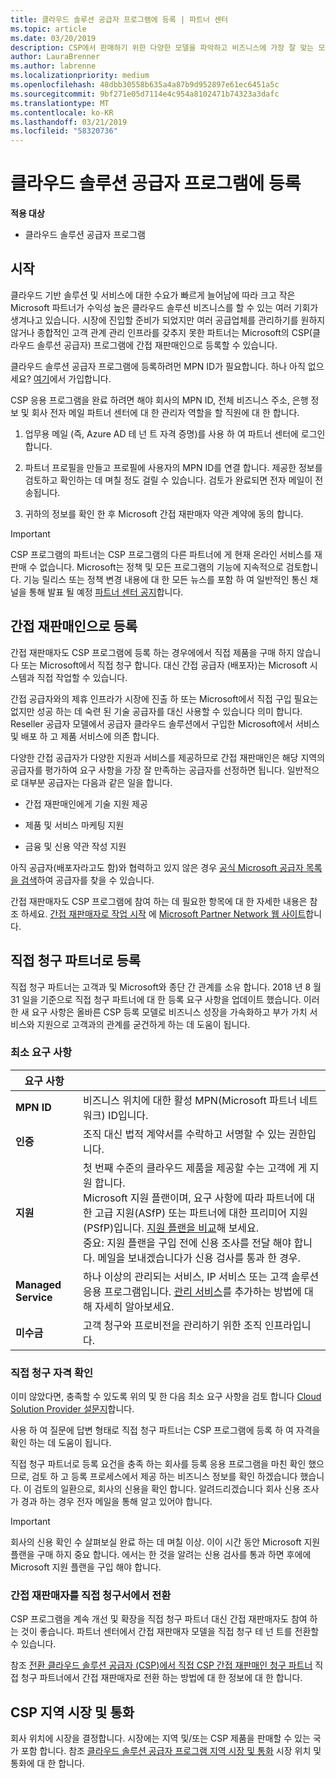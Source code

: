 ```yaml
---
title: 클라우드 솔루션 공급자 프로그램에 등록 | 파트너 센터
ms.topic: article
ms.date: 03/20/2019
description: CSP에서 판매하기 위한 다양한 모델을 파악하고 비즈니스에 가장 잘 맞는 모델 결정
author: LauraBrenner
ms.author: labrenne
ms.localizationpriority: medium
ms.openlocfilehash: 48dbb30558b635a4a87b9d952897e61ec6451a5c
ms.sourcegitcommit: 9bf271e05d7114e4c954a8102471b74323a3dafc
ms.translationtype: MT
ms.contentlocale: ko-KR
ms.lasthandoff: 03/21/2019
ms.locfileid: "58320736"
---
```

# <a name="enroll-in-the-cloud-solution-provider-program"></a>클라우드 솔루션 공급자 프로그램에 등록

**적용 대상**

- 클라우드 솔루션 공급자 프로그램  

## <a name="get-started"></a>시작

클라우드 기반 솔루션 및 서비스에 대한 수요가 빠르게 늘어남에 따라 크고 작은 Microsoft 파트너가 수익성 높은 클라우드 솔루션 비즈니스를 할 수 있는 여러 기회가 생겨나고 있습니다. 시장에 진입할 준비가 되었지만 여러 공급업체를 관리하기를 원하지 않거나 종합적인 고객 관계 관리 인프라를 갖추지 못한 파트너는 Microsoft의 CSP(클라우드 솔루션 공급자) 프로그램에 간접 재판매인으로 등록할 수 있습니다.

클라우드 솔루션 공급자 프로그램에 등록하려먼 MPN ID가 필요합니다. 하나 아직 없으세요? [여기](https://epe.mspartner.microsoft.com/EPE/portal/en-US?partnerid=)에서 가입합니다.

CSP 응용 프로그램을 완료 하려면 해야 회사의 MPN ID, 전체 비즈니스 주소, 은행 정보 및 회사 전자 메일 파트너 센터에 대 한 관리자 역할을 할 직원에 대 한 합니다.

1. 업무용 메일 (즉, Azure AD 테 넌 트 자격 증명)를 사용 하 여 파트너 센터에 로그인 합니다.

2. 파트너 프로필을 만들고 프로필에 사용자의 MPN ID를 연결 합니다.
제공한 정보를 검토하고 확인하는 데 며칠 정도 걸릴 수 있습니다. 검토가 완료되면 전자 메일이 전송됩니다.

3. 귀하의 정보를 확인 한 후 Microsoft 간접 재판매자 약관 계약에 동의 합니다.

> [!IMPORTANT]  
> CSP 프로그램의 파트너는 CSP 프로그램의 다른 파트너에 게 현재 온라인 서비스를 재판매 수 없습니다. Microsoft는 정책 및 모든 프로그램의 기능에 지속적으로 검토합니다. 기능 릴리스 또는 정책 변경 내용에 대 한 모든 뉴스를 포함 하 여 일반적인 통신 채널을 통해 발표 될 예정 [파트너 센터 공지](https://partner.microsoft.com/en-us/pcv/announcements)합니다.

## <a name="enroll-as-an-indirect-reseller"></a>간접 재판매인으로 등록

간접 재판매자도 CSP 프로그램에 등록 하는 경우에에서 직접 제품을 구매 하지 않습니다 또는 Microsoft에서 직접 청구 합니다. 대신 간접 공급자 (배포자)는 Microsoft 시스템과 직접 작업할 수 있습니다.

간접 공급자와의 제휴 인프라가 시장에 진출 하 또는 Microsoft에서 직접 구입 필요는 없지만 성공 하는 데 숙련 된 기술 공급자를 대신 사용할 수 있습니다 의미 합니다. Reseller 공급자 모델에서 공급자 클라우드 솔루션에서 구입한 Microsoft에서 서비스 및 배포 하 고 제품 서비스에 의존 합니다.

다양한 간접 공급자가 다양한 지원과 서비스를 제공하므로 간접 재판매인은 해당 지역의 공급자를 평가하여 요구 사항을 가장 잘 만족하는 공급자를 선정하면 됩니다. 일반적으로 대부분 공급자는 다음과 같은 일을 합니다.

- 간접 재판매인에게 기술 지원 제공

- 제품 및 서비스 마케팅 지원

- 금융 및 신용 약관 작성 지원

아직 공급자(배포자라고도 함)와 협력하고 있지 않은 경우 [공식 Microsoft 공급자 목록을 검색](https://partnercenter.microsoft.com/partner/find-a-provider)하여 공급자를 찾을 수 있습니다.

간접 재판매자도 CSP 프로그램에 참여 하는 데 필요한 항목에 대 한 자세한 내용은 참조 하세요. [간접 재판매자로 작업 시작](https://partner.microsoft.com/cloud-solution-provider/whats-required) 에 [Microsoft Partner Network 웹 사이트](https://partner.microsoft.com/)합니다. 

## <a name="enroll-as-a-direct-bill-partner"></a>직접 청구 파트너로 등록

직접 청구 파트너는 고객과 및 Microsoft와 종단 간 관계를 소유 합니다. 2018 년 8 월 31 일을 기준으로 직접 청구 파트너에 대 한 등록 요구 사항을 업데이트 했습니다. 이러한 새 요구 사항은 올바른 CSP 등록 모델로 비즈니스 성장을 가속화하고 부가 가치 서비스와 지원으로 고객과의 관계를 굳건하게 하는 데 도움이 됩니다. 

### <a name="minimum-requirements"></a>최소 요구 사항

|**요구 사항**|                             |
|--------------------------------|--------------------------------------------------------------|
|**MPN ID**   |비즈니스 위치에 대한 활성 MPN(Microsoft 파트너 네트워크) ID입니다.    |
|**인증**   |조직 대신 법적 계약서를 수락하고 서명할 수 있는 권한입니다.|
|**지원**   |첫 번째 수준의 클라우드 제품을 제공할 수는 고객에 게 지원 합니다. <br>Microsoft 지원 플랜이며, 요구 사항에 따라 파트너에 대한 고급 지원(ASfP) 또는 파트너에 대한 프리미어 지원(PSfP)입니다. [지원 플랜을 비교](https://partner.microsoft.com/en-US/support/partnersupport)해 보세요.<br> 중요: 지원 플랜을 구입 전에 신용 조사를 전달 해야 합니다. 메일을 보내겠습니다가 신용 검사를 통과 한 경우. |
|**Managed Service**   |하나 이상의 관리되는 서비스, IP 서비스 또는 고객 솔루션 응용 프로그램입니다. [관리 서비스](https://partner.microsoft.com/en-US/business-opportunities/managed-services-provider)를 추가하는 방법에 대해 자세히 알아보세요.|
|**미수금** |고객 청구와 프로비전을 관리하기 위한 조직 인프라입니다.

### <a name="verify-direct-bill-eligibility"></a>직접 청구 자격 확인

이미 않았다면, 충족할 수 있도록 위의 및 한 다음 최소 요구 사항을 검토 합니다 [Cloud Solution Provider 설문지](https://partner.microsoft.com/cloud-solution-provider/assessment)합니다.

사용 하 여 질문에 답변 형태로 직접 청구 파트너는 CSP 프로그램에 등록 하 여 자격을 확인 하는 데 도움이 됩니다.

직접 청구 파트너로 등록 요건을 충족 하는 회사를 등록 응용 프로그램을 마친 확인 했으므로, 검토 하 고 등록 프로세스에서 제공 하는 비즈니스 정보를 확인 하겠습니다 했습니다. 이 검토의 일환으로, 회사의 신용을 확인 합니다. 알려드리겠습니다 회사 신용 조사가 경과 하는 경우 전자 메일을 통해 알고 있어야 합니다.

>[!IMPORTANT]
>회사의 신용 확인 수 살펴보실 완료 하는 데 며칠 이상. 이이 시간 동안 Microsoft 지원 플랜을 구매 하지 중요 합니다. 에서는 한 것을 알려는 신용 검사를 통과 하면 후에에 Microsoft 지원 플랜을 구입 해야 합니다.

### <a name="transition-from-direct-bill-to-indirect-reseller"></a>간접 재판매자를 직접 청구서에서 전환

CSP 프로그램을 계속 개선 및 확장을 직접 청구 파트너 대신 간접 재판매자도 참여 하는 것이 좋습니다. 파트너 센터에서 간접 재판매자 모델을 직접 청구 테 넌 트를 전환할 수 있습니다.

참조 [전환 클라우드 솔루션 공급자 (CSP)에서 직접 CSP 간접 재판매인 청구 파트너](transition-direct-to-indirect.md) 직접 청구 파트너에서 간접 재판매자로 전환 하는 방법에 대 한 정보에 대 한 합니다.

## <a name="csp-regional-markets-and-currencies"></a>CSP 지역 시장 및 통화

회사 위치에 시장을 결정합니다. 시장에는 지역 및/또는 CSP 제품을 판매할 수 있는 국가 포함 합니다. 참조 [클라우드 솔루션 공급자 프로그램 지역 시장 및 통화](regional-authorization-overview.md) 시장 위치 및 통화에 대 한 합니다.

